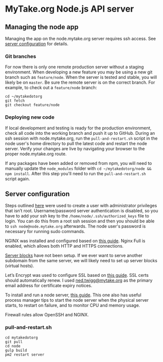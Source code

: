 # MyTake.org Node.js API server

## Managing the node app
Managing the app on the node.mytake.org server requires ssh access. See [server configuration](#server-configuration) for details.

### Git branches
For now there is only one remote production server without a staging environment. When developing a new feature you may be using a new git branch such as `feature/node`. When the server is tested and stable, you will likely be on `master`. Be sure the remote server is on the correct branch. For example, to check out a `feature/node` branch:

```
cd ~/mytakedotorg
git fetch
git checkout feature/node
```

### Deploying new code
If local development and testing is ready for the production environment, check all code into the working branch and push it up to GitHub. During an ssh session with node.mytake.org, run the `pull-and-restart.sh` script in the node user's home directory to pull the latest code and restart the node server. Verify your changes are live by navigating your browser to the proper node.mytake.org route.

If any packages have been added or removed from npm, you will need to manually update the `node_modules` folder with `cd ~/mytakedotorg/node && npm install`. After this step you'll need to run the `pull-and-restart.sh` script again.

## Server configuration
Steps outlined [here](https://www.digitalocean.com/community/tutorials/initial-server-setup-with-ubuntu-16-04) were used to create a user with administrator privileges that isn’t root. Username/password server authentication is disabled, so you have to add your ssh key to the `/home/node/.ssh/authorized_keys` file to login. You can do this from a root ssh session and then you should be able to `ssh node@node.mytake.org` afterwards. The node user's password is necessary for running sudo commands.

NGINX was installed and configured based on [this guide](https://www.digitalocean.com/community/tutorials/how-to-install-nginx-on-ubuntu-16-04). Nginx Full is enabled, which allows both HTTP and HTTPS connections.

[Server blocks](https://www.digitalocean.com/community/tutorials/how-to-set-up-nginx-server-blocks-virtual-hosts-on-ubuntu-16-04) have not been setup. If we ever want to serve another subdomain from the same server, we will likely need to set up server blocks (virtual hosts).

Let’s Encrypt was used to configure SSL based on [this guide](https://www.digitalocean.com/community/tutorials/how-to-secure-nginx-with-let-s-encrypt-on-ubuntu-16-04). SSL certs should automatically renew. I used ned.twigg@mytake.org as the primary email address for certificate expiry notices.

To install and run a node server, [this guide](https://www.digitalocean.com/community/tutorials/how-to-set-up-a-node-js-application-for-production-on-ubuntu-18-04). This one also has useful process manager tips to start the node server when the physical server starts, to restart on failure, and to monitor CPU and memory usage.

Firewall rules allow OpenSSH and NGINX.

### pull-and-restart.sh

```
cd mytakedotorg
git pull
cd node
gulp build
pm2 restart server
```
